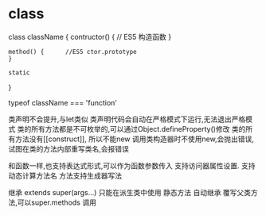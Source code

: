# class
class className {
	contructor() {
	// ES5 构造函数
	}
	
	method() {      //ES5 ctor.prototype
	}
	
	static 
}

typeof className === 'function'

类声明不会提升,与let类似
类声明代码会自动在严格模式下运行,无法退出严格模式
类的所有方法都是不可枚举的,可以通过Object.defineProperty()修改
类的所有方法没有[[construct]], 所以不能new
调用类构造器时不使用new,会抛出错误,
试图在类的方法内部重写类名,会报错误

和函数一样,也支持表达式形式,可以作为函数参数传入
支持访问器属性设置.
支持动态计算方法名
方法支持生成器写法

继承
extends
super(args...) 只能在派生类中使用
静态方法 自动继承
覆写父类方法,可以super.methods 调用
